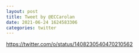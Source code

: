```yaml
--- 
layout: post 
title: Tweet by @ECCarolan 
date: 2021-06-24 1624583306 
categories: twitter 
--- 
```

https://twitter.com/o/status/1408230540470210562